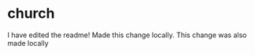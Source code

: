 church
======

I have edited the readme!
Made this change locally.
This change was also made locally
